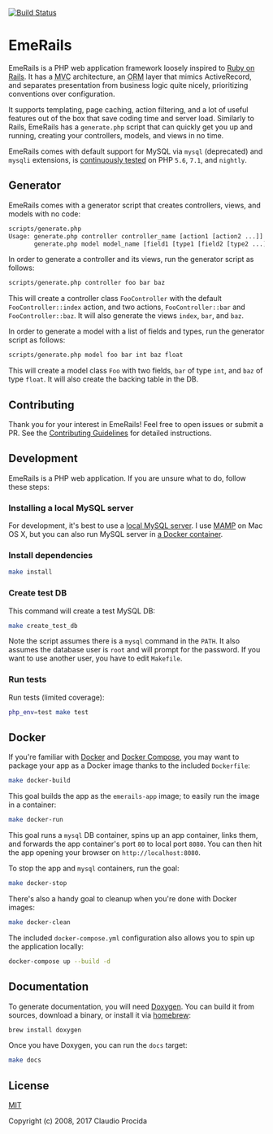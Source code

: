 [![Build Status](https://travis-ci.org/emeraldion/emerails.svg?branch=master)](https://travis-ci.org/emeraldion/emerails)

# EmeRails

EmeRails is a PHP web application framework loosely inspired to
[Ruby on Rails](http://www.rubyonrails.org).
It has a <acronym title="Model View Controller">MVC</acronym> architecture, an
<acronym title="Object Relational Mapping">ORM</acronym> layer that mimics ActiveRecord, and separates
presentation from business logic quite nicely, prioritizing conventions over configuration.

It supports templating, page caching, action filtering, and a lot of useful features out of the box
that save coding time and server load. Similarly to Rails, EmeRails has a `generate.php` script that
can quickly get you up and running, creating your controllers, models, and views in no time.

EmeRails comes with default support for MySQL via `mysql` (deprecated) and `mysqli` extensions, is
[continuously tested](https://travis-ci.org/emeraldion/emerails) on PHP `5.6`, `7.1`, and `nightly`.

## Generator

EmeRails comes with a generator script that creates controllers, views, and models with no code:

```sh
scripts/generate.php
Usage: generate.php controller controller_name [action1 [action2 ...]]
       generate.php model model_name [field1 [type1 [field2 [type2 ...]]]]
```

In order to generate a controller and its views, run the generator script as follows:

```sh
scripts/generate.php controller foo bar baz
```

This will create a controller class `FooController` with the default `FooController::index` action,
and two actions, `FooController::bar` and `FooController::baz`.
It will also generate the views `index`, `bar`, and `baz`.

In order to generate a model with a list of fields and types, run the generator script as follows:

```sh
scripts/generate.php model foo bar int baz float
```

This will create a model class `Foo` with two fields, `bar` of type `int`, and `baz` of type `float`.
It will also create the backing table in the DB.

## Contributing

Thank you for your interest in EmeRails! Feel free to open issues or submit a PR.
See the [Contributing Guidelines](https://github.com/emeraldion/emerails/blob/master/CONTRIBUTING.md)
for detailed instructions.


## Development

EmeRails is a PHP web application. If you are unsure what to do, follow these steps:

### Installing a local MySQL server

For development, it's best to use a
[local MySQL server](https://dev.mysql.com/doc/mysql-getting-started/).
I use [MAMP](https://www.mamp.info/) on Mac OS X, but you can also run MySQL server in
[a Docker container](https://hub.docker.com/r/mysql/mysql-server/).

### Install dependencies

```sh
make install
```

### Create test DB

This command will create a test MySQL DB: 

```sh
make create_test_db
```

Note the script assumes there is a `mysql` command in the `PATH`. It also assumes the database user is
`root` and will prompt for the password. If you want to use another user, you have to edit `Makefile`.

### Run tests

Run tests (limited coverage):

```sh
php_env=test make test
```

## Docker

If you're familiar with [Docker](https://docs.docker.com/engine/) and [Docker Compose](), you may want
to package your app as a Docker image thanks to the included `Dockerfile`:

```sh
make docker-build
```

This goal builds the app as the `emerails-app` image; to easily run the image in a container:

```sh
make docker-run
```

This goal runs a `mysql` DB container, spins up an app container, links them, and forwards the app container's port `80` to local port `8080`. You can then hit the app opening your browser on `http://localhost:8080`.

To stop the app and `mysql` containers, run the goal:

```sh
make docker-stop
```

There's also a handy goal to cleanup when you're done with Docker images:

```sh
make docker-clean
```

The included `docker-compose.yml` configuration also allows you to spin up the application locally:

```sh
docker-compose up --build -d
```

## Documentation

To generate documentation, you will need [Doxygen](https://github.com/doxygen/doxygen.git).
You can build it from sources, download a binary, or install it via [homebrew](http://brew.sh/):

```sh
brew install doxygen
```

Once you have Doxygen, you can run the `docs` target:

```sh
make docs
```

## License

[MIT](http://opensource.org/licenses/MIT)

Copyright (c) 2008, 2017 Claudio Procida

